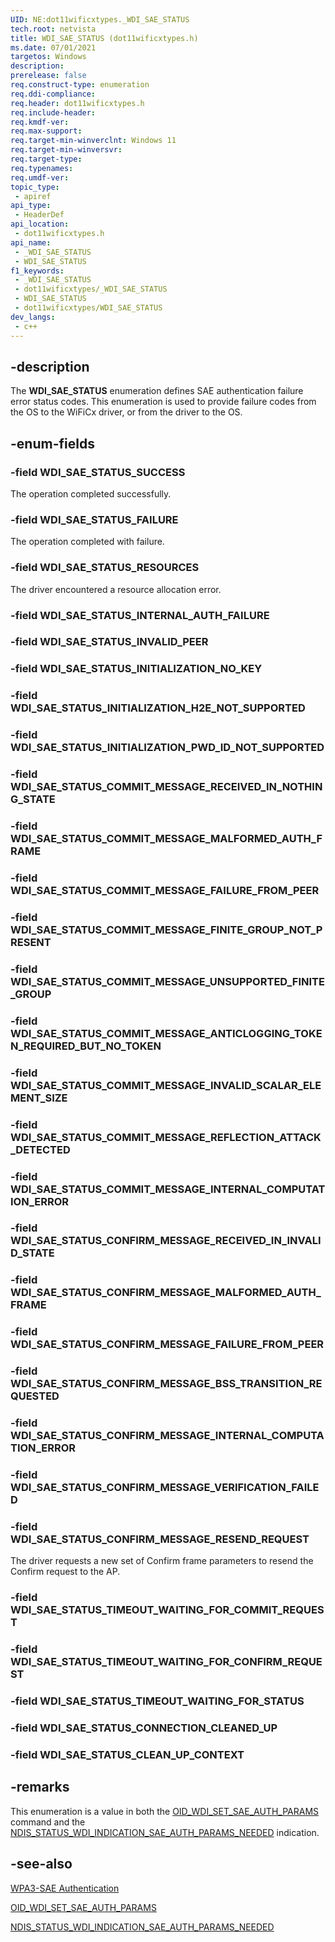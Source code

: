 ```yaml
---
UID: NE:dot11wificxtypes._WDI_SAE_STATUS
tech.root: netvista
title: WDI_SAE_STATUS (dot11wificxtypes.h)
ms.date: 07/01/2021
targetos: Windows
description: 
prerelease: false
req.construct-type: enumeration
req.ddi-compliance: 
req.header: dot11wificxtypes.h
req.include-header: 
req.kmdf-ver: 
req.max-support: 
req.target-min-winverclnt: Windows 11
req.target-min-winversvr: 
req.target-type: 
req.typenames: 
req.umdf-ver: 
topic_type:
 - apiref
api_type:
 - HeaderDef
api_location:
 - dot11wificxtypes.h
api_name:
 - _WDI_SAE_STATUS
 - WDI_SAE_STATUS
f1_keywords:
 - _WDI_SAE_STATUS
 - dot11wificxtypes/_WDI_SAE_STATUS
 - WDI_SAE_STATUS
 - dot11wificxtypes/WDI_SAE_STATUS
dev_langs:
 - c++
---
```


## -description

The **WDI_SAE_STATUS** enumeration defines SAE authentication failure error status codes. This enumeration is used to provide failure codes from the OS to the WiFiCx driver, or from the driver to the OS.

## -enum-fields

### -field WDI_SAE_STATUS_SUCCESS 

The operation completed successfully.

### -field WDI_SAE_STATUS_FAILURE 

The operation completed with failure.

### -field WDI_SAE_STATUS_RESOURCES 

The driver encountered a resource allocation error.

### -field WDI_SAE_STATUS_INTERNAL_AUTH_FAILURE 

### -field WDI_SAE_STATUS_INVALID_PEER 

### -field WDI_SAE_STATUS_INITIALIZATION_NO_KEY 

### -field WDI_SAE_STATUS_INITIALIZATION_H2E_NOT_SUPPORTED

### -field WDI_SAE_STATUS_INITIALIZATION_PWD_ID_NOT_SUPPORTED

### -field WDI_SAE_STATUS_COMMIT_MESSAGE_RECEIVED_IN_NOTHING_STATE

### -field WDI_SAE_STATUS_COMMIT_MESSAGE_MALFORMED_AUTH_FRAME

### -field WDI_SAE_STATUS_COMMIT_MESSAGE_FAILURE_FROM_PEER

### -field WDI_SAE_STATUS_COMMIT_MESSAGE_FINITE_GROUP_NOT_PRESENT

### -field WDI_SAE_STATUS_COMMIT_MESSAGE_UNSUPPORTED_FINITE_GROUP

### -field WDI_SAE_STATUS_COMMIT_MESSAGE_ANTICLOGGING_TOKEN_REQUIRED_BUT_NO_TOKEN

### -field WDI_SAE_STATUS_COMMIT_MESSAGE_INVALID_SCALAR_ELEMENT_SIZE

### -field WDI_SAE_STATUS_COMMIT_MESSAGE_REFLECTION_ATTACK_DETECTED

### -field WDI_SAE_STATUS_COMMIT_MESSAGE_INTERNAL_COMPUTATION_ERROR

### -field WDI_SAE_STATUS_CONFIRM_MESSAGE_RECEIVED_IN_INVALID_STATE

### -field WDI_SAE_STATUS_CONFIRM_MESSAGE_MALFORMED_AUTH_FRAME

### -field WDI_SAE_STATUS_CONFIRM_MESSAGE_FAILURE_FROM_PEER

### -field WDI_SAE_STATUS_CONFIRM_MESSAGE_BSS_TRANSITION_REQUESTED

### -field WDI_SAE_STATUS_CONFIRM_MESSAGE_INTERNAL_COMPUTATION_ERROR

### -field WDI_SAE_STATUS_CONFIRM_MESSAGE_VERIFICATION_FAILED

### -field WDI_SAE_STATUS_CONFIRM_MESSAGE_RESEND_REQUEST

The driver requests a new set of Confirm frame parameters to resend the Confirm request to the AP.

### -field WDI_SAE_STATUS_TIMEOUT_WAITING_FOR_COMMIT_REQUEST

### -field WDI_SAE_STATUS_TIMEOUT_WAITING_FOR_CONFIRM_REQUEST

### -field WDI_SAE_STATUS_TIMEOUT_WAITING_FOR_STATUS

### -field WDI_SAE_STATUS_CONNECTION_CLEANED_UP

### -field WDI_SAE_STATUS_CLEAN_UP_CONTEXT

## -remarks

This enumeration is a value in both the [OID_WDI_SET_SAE_AUTH_PARAMS](/windows-hardware/drivers/netcx/oid-wdi-set-sae-auth-params) command and the [NDIS_STATUS_WDI_INDICATION_SAE_AUTH_PARAMS_NEEDED](/windows-hardware/drivers/netcx/ndis-status-wdi-indication-sae-auth-params-needed) indication.

## -see-also

[WPA3-SAE Authentication](/windows-hardware/drivers/netcx/wpa3-sae-authentication)

[OID_WDI_SET_SAE_AUTH_PARAMS](/windows-hardware/drivers/netcx/oid-wdi-set-sae-auth-params)

[NDIS_STATUS_WDI_INDICATION_SAE_AUTH_PARAMS_NEEDED](/windows-hardware/drivers/netcx/ndis-status-wdi-indication-sae-auth-params-needed)

